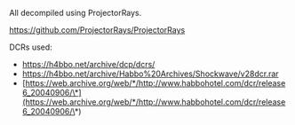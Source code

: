 All decompiled using ProjectorRays.

https://github.com/ProjectorRays/ProjectorRays

DCRs used: 
- https://h4bbo.net/archive/dcp/dcrs/
- https://h4bbo.net/archive/Habbo%20Archives/Shockwave/v28dcr.rar
- [https://web.archive.org/web/*/http://www.habbohotel.com/dcr/release6_20040906/\*](https://web.archive.org/web/*/http://www.habbohotel.com/dcr/release6_20040906/\*)
